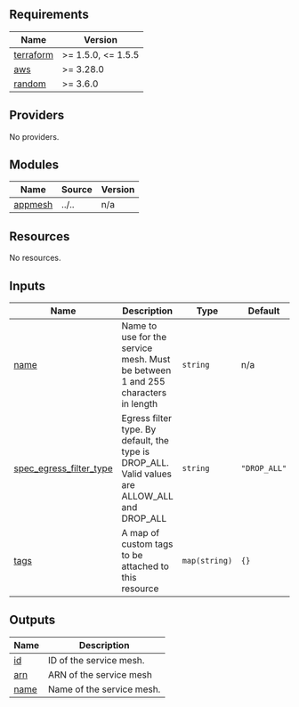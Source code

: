 <!-- BEGINNING OF PRE-COMMIT-TERRAFORM DOCS HOOK -->
## Requirements

| Name | Version |
|------|---------|
| <a name="requirement_terraform"></a> [terraform](#requirement\_terraform) | >= 1.5.0, <= 1.5.5 |
| <a name="requirement_aws"></a> [aws](#requirement\_aws) | >= 3.28.0 |
| <a name="requirement_random"></a> [random](#requirement\_random) | >= 3.6.0 |

## Providers

No providers.

## Modules

| Name | Source | Version |
|------|--------|---------|
| <a name="module_appmesh"></a> [appmesh](#module\_appmesh) | ../.. | n/a |

## Resources

No resources.

## Inputs

| Name | Description | Type | Default | Required |
|------|-------------|------|---------|:--------:|
| <a name="input_name"></a> [name](#input\_name) | Name to use for the service mesh. Must be between 1 and 255 characters in length | `string` | n/a | yes |
| <a name="input_spec_egress_filter_type"></a> [spec\_egress\_filter\_type](#input\_spec\_egress\_filter\_type) | Egress filter type. By default, the type is DROP\_ALL. Valid values are ALLOW\_ALL and DROP\_ALL | `string` | `"DROP_ALL"` | no |
| <a name="input_tags"></a> [tags](#input\_tags) | A map of custom tags to be attached to this resource | `map(string)` | `{}` | no |

## Outputs

| Name | Description |
|------|-------------|
| <a name="output_id"></a> [id](#output\_id) | ID of the service mesh. |
| <a name="output_arn"></a> [arn](#output\_arn) | ARN of the service mesh |
| <a name="output_name"></a> [name](#output\_name) | Name of the service mesh. |
<!-- END OF PRE-COMMIT-TERRAFORM DOCS HOOK -->
